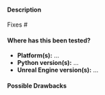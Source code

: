 <!--

Thanks for sending a pull request! Please make sure you click the link above to
view the contribution guidelines, then fill out the blanks below.

Checklist:

  - [ ] Your branch is up-to-date with the `dev` branch and tested with latest changes
  - [ ] Extended the README / documentation, if necessary
  - [ ] Code compiles correctly
  - [ ] All tests passing with `make check` (only Linux)
  - [ ] If relevant, update CHANGELOG.md with your changes

-->

#### Description

<!-- Please explain the changes you made here as detailed as possible. -->

Fixes #  <!-- If fixes an issue, please add here the issue number. -->

#### Where has this been tested?

  * **Platform(s):** ...
  * **Python version(s):** ...
  * **Unreal Engine version(s):** ...

#### Possible Drawbacks

<!-- What are the possible side-effects or negative impacts of the code change? -->

